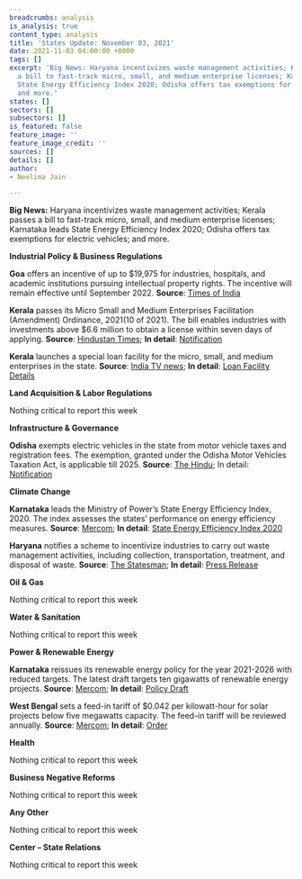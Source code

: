 ```yaml
---
breadcrumbs: analysis
is_analysis: true
content_type: analysis
title: 'States Update: November 03, 2021'
date: 2021-11-03 04:00:00 +0000
tags: []
excerpt: 'Big News: Haryana incentivizes waste management activities; Kerala passes
  a bill to fast-track micro, small, and medium enterprise licenses; Karnataka leads
  State Energy Efficiency Index 2020; Odisha offers tax exemptions for electric vehicles;
  and more.'
states: []
sectors: []
subsectors: []
is_featured: false
feature_image: ''
feature_image_credit: ''
sources: []
details: []
author:
- Neelima Jain

---
```

**Big News:** Haryana incentivizes waste management activities; Kerala passes a bill to fast-track micro, small, and medium enterprise licenses; Karnataka leads State Energy Efficiency Index 2020; Odisha offers tax exemptions for electric vehicles; and more.

**Industrial Policy & Business Regulations**

**Goa** offers an incentive of up to $19,975 for industries, hospitals, and academic institutions pursuing intellectual property rights. The incentive will remain effective until September 2022. **Source**: [Times of India](https://timesofindia.indiatimes.com/city/goa/up-to-rs-15-lakh-for-goa-inc-to-pursue-intellectual-rights/articleshow/87443940.cms)

**Kerala** passes its Micro Small and Medium Enterprises Facilitation (Amendment) Ordinance, 2021(10 of 2021). The bill enables industries with investments above $6.6 million to obtain a license within seven days of applying. **Source**: [Hindustan Times](https://www.hindustantimes.com/india-news/kerala-assembly-passes-bill-to-give-licence-to-industries-within-a-week-101635362380677.html); **In detail**: [Notification](http://www.niyamasabha.org/codes/14kla/Ordinances/ordinance%20no.%2010.pdf)

**Kerala** launches a special loan facility for the micro, small, and medium enterprises in the state. **Source**: [India TV news](https://www.indiatvnews.com/business/news-kerala-financial-corporation-launches-scheme-for-benefiting-msme-sector-special-loan-facility-742689); **In detail**: [Loan Facility Details](https://kfc.org/common-pages/support-msmes-special-scheme-for-assisting-msmes-located-at-industrial-estates)

**Land Acquisition & Labor Regulations**

Nothing critical to report this week

**Infrastructure & Governance**

**Odisha** exempts electric vehicles in the state from motor vehicle taxes and registration fees. The exemption, granted under the Odisha Motor Vehicles Taxation Act, is applicable till 2025. **Source**: [The Hindu](https://www.thehindu.com/news/national/other-states/odisha-announces-full-tax-exemption-for-electric-vehicles-registration-fee-waiver/article37268816.ece); In detail: [Notification](https://twitter.com/CTOdisha/status/1454333786196348929)

**Climate Change**

**Karnataka** leads the Ministry of Power’s State Energy Efficiency Index, 2020. The index assesses the states’ performance on energy efficiency measures. **Source**: [Mercom](https://mercomindia.com/karnataka-tops-state-energy-efficiency-index/); **In detail**: [State Energy Efficiency Index 2020](https://stateenergyefficiencyindex.in/wp-content/uploads/2021/10/SEEI-2020-Report-Final-web.pdf)

**Haryana** notifies a scheme to incentivize industries to carry out waste management activities, including collection, transportation, treatment, and disposal of waste. **Source**: [The Statesman](https://www.thestatesman.com/cities/chandigarh/haryana-govt-notifies-assistance-waste-management-scheme-industrial-sector-1503021091.html); **In detail**: [Press Release](https://www.prharyana.gov.in/en/haryana-government-has-notified-the-assistance-for-waste-management-scheme-for-industrial-sector)

**Oil & Gas**

Nothing critical to report this week

**Water & Sanitation**

Nothing critical to report this week

**Power & Renewable Energy**

**Karnataka** reissues its renewable energy policy for the year 2021-2026 with reduced targets. The latest draft targets ten gigawatts of renewable energy projects. **Source**: [Mercom](https://mercomindia.com/karnataka-reissues-draft-renewable-energy-policy/); **In detail**: [Policy Draft](https://kredl.karnataka.gov.in/storage/pdf-files/Scrollfiles/Draft%20Karnataka%20Renewable%20Energy%20Policy%202021-2026_13%20Oct%202021.pdf)

**West Bengal** sets a feed-in tariff of $0.042 per kilowatt-hour for solar projects below five megawatts capacity. The feed-in tariff will be reviewed annually. **Source**: [Mercom](https://mercomindia.com/west-bengal-feed-in-tariff-%E2%82%B93-20-kwh-solar-projects-5-mw/); **In detail**: [Order](https://wberc.gov.in/sites/default/files/SM28.pdf)

**Health**

Nothing critical to report this week

**Business Negative Reforms**

Nothing critical to report this week

**Any Other**

Nothing critical to report this week

**Center – State Relations**

Nothing critical to report this week